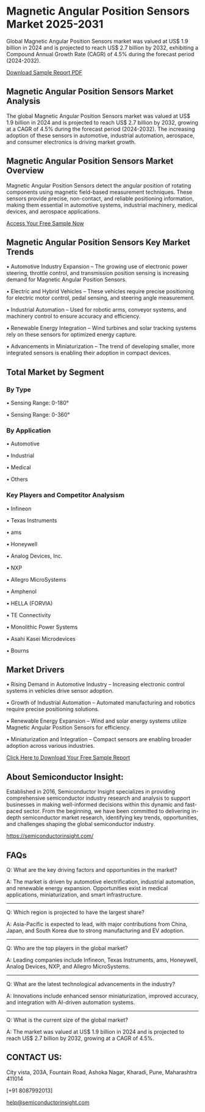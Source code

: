 <h1>Magnetic Angular Position Sensors Market 2025-2031</h1>

Global Magnetic Angular Position Sensors market was valued at US$ 1.9 billion in 2024 and is projected to reach US$ 2.7 billion by 2032, exhibiting a Compound Annual Growth Rate (CAGR) of 4.5% during the forecast period (2024-2032).

[Download Sample Report PDF
](https://semiconductorinsight.com/download-sample-report/?product_id=88298)

<h2>Magnetic Angular Position Sensors Market Analysis</h2>

The global Magnetic Angular Position Sensors market was valued at US$ 1.9 billion in 2024 and is projected to reach US$ 2.7 billion by 2032, growing at a CAGR of 4.5% during the forecast period (2024-2032). The increasing adoption of these sensors in automotive, industrial automation, aerospace, and consumer electronics is driving market growth.

<h2>Magnetic Angular Position Sensors Market Overview</h2>

Magnetic Angular Position Sensors detect the angular position of rotating components using magnetic field-based measurement techniques. These sensors provide precise, non-contact, and reliable positioning information, making them essential in automotive systems, industrial machinery, medical devices, and aerospace applications.

[Access Your Free Sample Now
](https://semiconductorinsight.com/report/magnetic-angular-position-sensors-market-global-outlook-and-forecast-2025-2031/)

<h2>Magnetic Angular Position Sensors Key Market Trends</h2>

•	Automotive Industry Expansion – The growing use of electronic power steering, throttle control, and transmission position sensing is increasing demand for Magnetic Angular Position Sensors.

•	Electric and Hybrid Vehicles – These vehicles require precise positioning for electric motor control, pedal sensing, and steering angle measurement.

•	Industrial Automation – Used for robotic arms, conveyor systems, and machinery control to ensure accuracy and efficiency.

•	Renewable Energy Integration – Wind turbines and solar tracking systems rely on these sensors for optimized energy capture.

•	Advancements in Miniaturization – The trend of developing smaller, more integrated sensors is enabling their adoption in compact devices.

<h2>Total Market by Segment</h2>

<h3>By Type</h3>

•	Sensing Range: 0-180°

•	Sensing Range: 0-360°

<h3>By Application</h3>

•	Automotive

•	Industrial

•	Medical

•	Others

<h3>Key Players and Competitor Analysism</h3>

•	Infineon

•	Texas Instruments

•	ams

•	Honeywell

•	Analog Devices, Inc.

•	NXP

•	Allegro MicroSystems

•	Amphenol

•	HELLA (FORVIA)

•	TE Connectivity

•	Monolithic Power Systems

•	Asahi Kasei Microdevices

•	Bourns

<h2>Market Drivers</h2>

•	Rising Demand in Automotive Industry – Increasing electronic control systems in vehicles drive sensor adoption.

•	Growth of Industrial Automation – Automated manufacturing and robotics require precise positioning solutions.

•	Renewable Energy Expansion – Wind and solar energy systems utilize Magnetic Angular Position Sensors for efficiency.

•	Miniaturization and Integration – Compact sensors are enabling broader adoption across various industries.

[Click Here to Download Your Free Sample Report 
](https://semiconductorinsight.com/report/magnetic-angular-position-sensors-market-global-outlook-and-forecast-2025-2031/)

<h2>About Semiconductor Insight:</h2>

Established in 2016, Semiconductor Insight specializes in providing comprehensive semiconductor industry research and analysis to support businesses in making well-informed decisions within this dynamic and fast-paced sector. From the beginning, we have been committed to delivering in-depth semiconductor market research, identifying key trends, opportunities, and challenges shaping the global semiconductor industry.

https://semiconductorinsight.com/

<h2>FAQs</h2>

Q: What are the key driving factors and opportunities in the market?

A: The market is driven by automotive electrification, industrial automation, and renewable energy expansion. Opportunities exist in medical applications, miniaturization, and smart infrastructure.

________________________________________

Q: Which region is projected to have the largest share?

A: Asia-Pacific is expected to lead, with major contributions from China, Japan, and South Korea due to strong manufacturing and EV adoption.

________________________________________

Q: Who are the top players in the global market?

A: Leading companies include Infineon, Texas Instruments, ams, Honeywell, Analog Devices, NXP, and Allegro MicroSystems.

________________________________________

Q: What are the latest technological advancements in the industry?

A: Innovations include enhanced sensor miniaturization, improved accuracy, and integration with AI-driven automation systems.

________________________________________

Q: What is the current size of the global market?

A: The market was valued at US$ 1.9 billion in 2024 and is projected to reach US$ 2.7 billion by 2032, growing at a CAGR of 4.5%.

<h2>CONTACT US:</h2>

City vista, 203A, Fountain Road, Ashoka Nagar, Kharadi, Pune, Maharashtra 411014

[+91 8087992013]

help@semiconductorinsight.com





